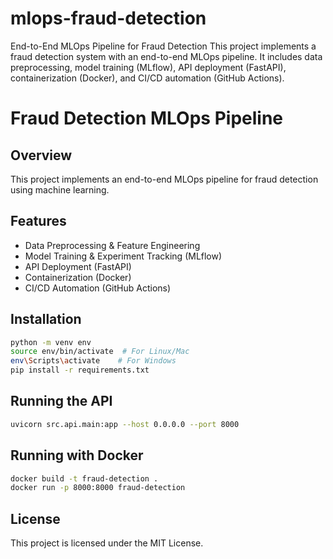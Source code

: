 # mlops-fraud-detection
End-to-End MLOps Pipeline for Fraud Detection This project implements a fraud detection system with an end-to-end MLOps pipeline. It includes data preprocessing, model training (MLflow), API deployment (FastAPI), containerization (Docker), and CI/CD automation (GitHub Actions).
# Fraud Detection MLOps Pipeline

## Overview
This project implements an end-to-end MLOps pipeline for fraud detection using machine learning.

## Features
- Data Preprocessing & Feature Engineering
- Model Training & Experiment Tracking (MLflow)
- API Deployment (FastAPI)
- Containerization (Docker)
- CI/CD Automation (GitHub Actions)

## Installation
```sh
python -m venv env
source env/bin/activate  # For Linux/Mac
env\Scripts\activate    # For Windows
pip install -r requirements.txt
```

## Running the API
```sh
uvicorn src.api.main:app --host 0.0.0.0 --port 8000
```

## Running with Docker
```sh
docker build -t fraud-detection .
docker run -p 8000:8000 fraud-detection
```

## License
This project is licensed under the MIT License.
